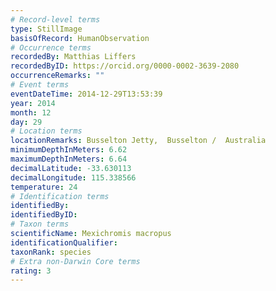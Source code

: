 ```yaml
---
# Record-level terms
type: StillImage
basisOfRecord: HumanObservation
# Occurrence terms
recordedBy: Matthias Liffers
recordedByID: https://orcid.org/0000-0002-3639-2080
occurrenceRemarks: ""
# Event terms
eventDateTime: 2014-12-29T13:53:39
year: 2014
month: 12
day: 29
# Location terms
locationRemarks: Busselton Jetty,  Busselton /  Australia
minimumDepthInMeters: 6.62
maximumDepthInMeters: 6.64
decimalLatitude: -33.630113
decimalLongitude: 115.338566
temperature: 24
# Identification terms
identifiedBy: 
identifiedByID: 
# Taxon terms
scientificName: Mexichromis macropus
identificationQualifier: 
taxonRank: species
# Extra non-Darwin Core terms
rating: 3
---
```

